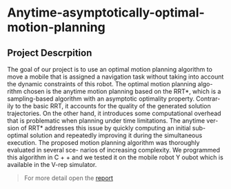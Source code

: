 # Anytime-asymptotically-optimal-motion-planning

<h2> Project Descrpition </h2>
The goal of our project is to use an optimal motion planning algorithm to
move a mobile that is assigned a navigation task without taking into account
the dynamic constraints of this robot. The optimal motion planning algo-
rithm chosen is the anytime motion planning based on the RRT*, which is a
sampling-based algorithm with an asymptotic optimality property. Contrar-
ily to the basic RRT, it accounts for the quality of the generated solution
trajectories. On the other hand, it introduces some computational overhead
that is problematic when planning under time limitations. The anytime ver-
sion of RRT* addresses this issue by quickly computing an initial sub-optimal
solution and repeatedly improving it during the simultaneous execution. The
proposed motion planning algorithm was thoroughly evaluated in several sce-
narios of increasing complexity. We programmed this algorithm in C + +
and we tested it on the mobile robot Y oubot which is available in the V-rep
simulator.

> For more detail open the [report](report.pdf)
